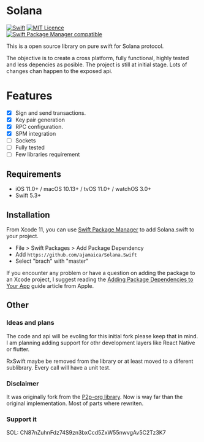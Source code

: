 # Solana
[![Swift](https://github.com/ajamaica/Solana.Swift/actions/workflows/swift.yml/badge.svg?branch=master)](https://github.com/ajamaica/Solana.Swift/actions/workflows/swift.yml)
[![MIT Licence](https://badges.frapsoft.com/os/mit/mit.png?v=103)](https://opensource.org/licenses/mit-license.php)  
[![Swift Package Manager compatible](https://img.shields.io/badge/SPM-compatible-brightgreen.svg?style=flat&colorA=28a745&&colorB=4E4E4E)](https://github.com/apple/swift-package-manager)

This is a open source library on pure swift for Solana protocol.

The objective is to create a cross platform, fully functional, highly tested and less depencies as posible. The project is still at initial stage. Lots of changes chan happen to the exposed api.

# Features
- [x] Sign and send transactions.
- [x] Key pair generation
- [x] RPC configuration.
- [x] SPM integration
- [ ] Sockets
- [ ] Fully tested
- [ ] Few libraries requirement

## Requirements

- iOS 11.0+ / macOS 10.13+ / tvOS 11.0+ / watchOS 3.0+
- Swift 5.3+

## Installation

From Xcode 11, you can use [Swift Package Manager](https://swift.org/package-manager/) to add Solana.swift to your project.

- File > Swift Packages > Add Package Dependency
- Add `https://github.com/ajamaica/Solana.Swift`
- Select "brach" with "master"

If you encounter any problem or have a question on adding the package to an Xcode project, I suggest reading the [Adding Package Dependencies to Your App](https://developer.apple.com/documentation/xcode/adding_package_dependencies_to_your_app)  guide article from Apple.

## Other

### Ideas and plans

The code and api will be evoling for this initial fork please keep that in mind. I am planning adding support for othr development layers like React Native or flutter.

RxSwift maybe be removed from the library or at least moved to a diferent sublibrary. Every call will have a unit test.

### Disclaimer 

It was originally fork from the [P2p-org library](https://github.com/p2p-org/solana-swift "P2p-org library"). Now is way far than the original implementation. Most of parts where rewriten.

### Support it 

SOL: CN87nZuhnFdz74S9zn3bxCcd5ZxW55nwvgAv5C2Tz3K7
